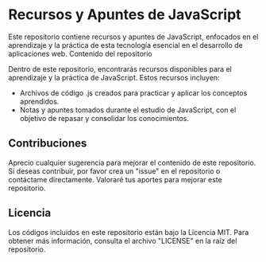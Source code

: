 # Recursos y Apuntes de JavaScript

Este repositorio contiene recursos y apuntes de JavaScript, enfocados en el aprendizaje y la práctica de esta tecnología esencial en el desarrollo de aplicaciones web.
Contenido del repositorio

Dentro de este repositorio, encontrarás recursos disponibles para el aprendizaje y la práctica de JavaScript. Estos recursos incluyen:

- Archivos de código .js creados para practicar y aplicar los conceptos aprendidos.
- Notas y apuntes tomados durante el estudio de JavaScript, con el objetivo de repasar y consolidar los conocimientos.

## Contribuciones

Aprecio cualquier sugerencia para mejorar el contenido de este repositorio. Si deseas contribuir, por favor crea un "issue" en el repositorio o contáctame directamente. Valoraré tus aportes para mejorar este repositorio.

## Licencia

Los códigos incluidos en este repositorio están bajo la Licencia MIT. Para obtener más información, consulta el archivo "LICENSE" en la raíz del repositorio.
